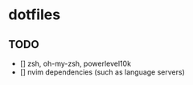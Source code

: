 # dotfiles

## TODO

- [] zsh, oh-my-zsh, powerlevel10k
- [] nvim dependencies (such as language servers)

